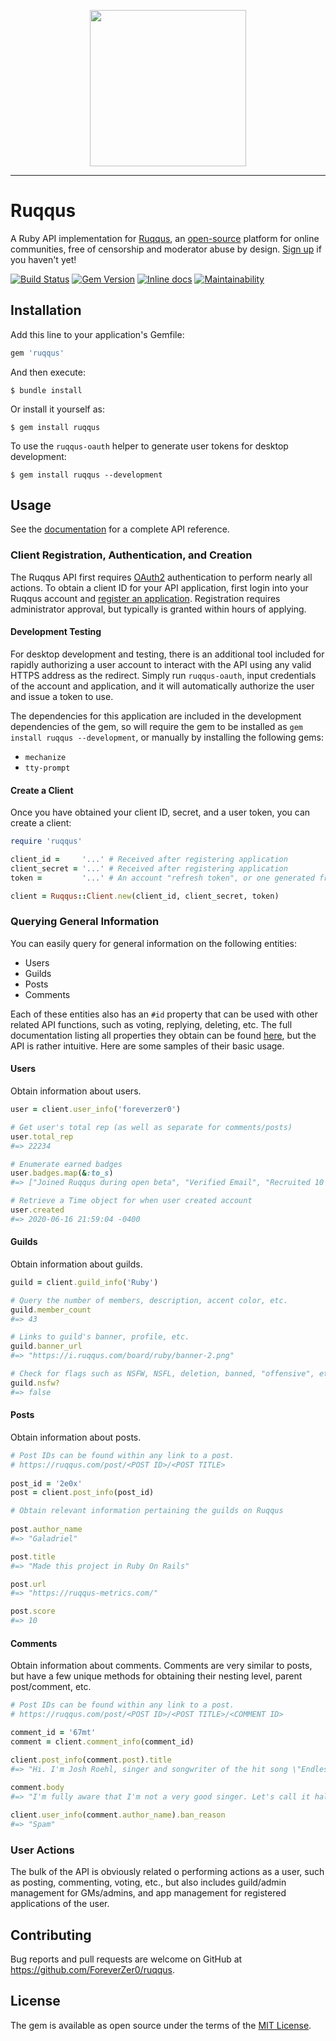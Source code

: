 <p align="center">
<img src="https://raw.githubusercontent.com/ruqqus/ruqqus/master/ruqqus/assets/images/logo/ruqqus_text_logo.png" width="250"/>
</p>

<hr>

# Ruqqus

A Ruby API implementation for [Ruqqus](https://ruqqus.com/), an [open-source](https://github.com/ruqqus/ruqqus) platform for online communities, free of censorship and moderator abuse by design. [Sign up](https://ruqqus.com/signup?ref=foreverzer0
) if you haven't yet!

[![Build Status](https://travis-ci.org/ForeverZer0/ruqqus.svg?branch=master)](https://travis-ci.org/ForeverZer0/ruqqus)
[![Gem Version](https://badge.fury.io/rb/ruqqus.svg)](https://badge.fury.io/rb/ruqqus)
[![Inline docs](http://inch-ci.org/github/ForeverZer0/ruqqus.svg?branch=master)](http://inch-ci.org/github/ForeverZer0/ruqqus)
[![Maintainability](https://api.codeclimate.com/v1/badges/c39f44a706302e4cd340/maintainability)](https://codeclimate.com/github/ForeverZer0/ruqqus/maintainability)

## Installation

Add this line to your application's Gemfile:

```ruby
gem 'ruqqus'
```

And then execute:

    $ bundle install

Or install it yourself as:

    $ gem install ruqqus

To use the `ruqqus-oauth` helper to generate user tokens for desktop development:

    $ gem install ruqqus --development

## Usage

See the [documentation](https://www.rubydoc.info/gems/ruqqus) for a complete API reference.

### Client Registration, Authentication, and Creation

The Ruqqus API first requires [OAuth2](https://oauth.net/2/) authentication to perform nearly all actions. To obtain
a client ID for your API application, first login into your Ruqqus account and 
[register an application](https://ruqqus.com/settings/apps). Registration requires administrator approval, but typically
is granted within hours of applying.

#### Development Testing

For desktop development and testing, there is an additional tool included for rapidly authorizing a user account to
interact with the API using any valid HTTPS address as the redirect. Simply run `ruqqus-oauth`, input credentials of the
account and application, and it will automatically authorize the user and issue a token to use.

The dependencies for this application are included in the development dependencies of the gem, so will require the gem
to be installed as `gem install ruqqus --development`, or manually by installing the following gems:

* `mechanize`
* `tty-prompt`

#### Create a Client

Once you have obtained your client ID, secret, and a user token, you can create a client:

```ruby
require 'ruqqus'

client_id =     '...' # Received after registering application
client_secret = '...' # Received after registering application
token =         '...' # An account "refresh token", or one generated from ruqqus-oauth

client = Ruqqus::Client.new(client_id, client_secret, token)
```

### Querying General Information

You can easily query for general information on the following entities:

* Users
* Guilds
* Posts
* Comments

Each of these entities also has an `#id` property that can be used with other related API functions, such as voting,
replying, deleting, etc. The full documentation listing all properties they obtain can be found 
[here](https://www.rubydoc.info/gems/ruqqus), but the API is rather intuitive. Here are some samples of their basic
usage.

#### Users

Obtain information about users.

```ruby
user = client.user_info('foreverzer0')

# Get user's total rep (as well as separate for comments/posts)
user.total_rep
#=> 22234

# Enumerate earned badges
user.badges.map(&:to_s)
#=> ["Joined Ruqqus during open beta", "Verified Email", "Recruited 10 friends to join Ruqqus"]

# Retrieve a Time object for when user created account
user.created
#=> 2020-06-16 21:59:04 -0400
```

#### Guilds

Obtain information about guilds.

```ruby
guild = client.guild_info('Ruby')

# Query the number of members, description, accent color, etc.
guild.member_count
#=> 43

# Links to guild's banner, profile, etc.
guild.banner_url
#=> "https://i.ruqqus.com/board/ruby/banner-2.png"

# Check for flags such as NSFW, NSFL, deletion, banned, "offensive", etc.
guild.nsfw?
#=> false
```

#### Posts

Obtain information about posts.

```ruby
# Post IDs can be found within any link to a post.
# https://ruqqus.com/post/<POST ID>/<POST TITLE>
 
post_id = '2e0x'
post = client.post_info(post_id)

# Obtain relevant information pertaining the guilds on Ruqqus
  
post.author_name
#=> "Galadriel"

post.title
#=> "Made this project in Ruby On Rails"

post.url
#=> "https://ruqqus-metrics.com/"

post.score
#=> 10
```

#### Comments

Obtain information about comments. Comments are very similar to posts, but have a few unique methods for obtaining their nesting level, parent post/comment, etc.

```ruby
# Post IDs can be found within any link to a post.
# https://ruqqus.com/post/<POST ID>/<POST TITLE>/<COMMENT ID>

comment_id = '67mt'
comment = client.comment_info(comment_id)

client.post_info(comment.post).title
#=> "Hi. I'm Josh Roehl, singer and songwriter of the hit song \"Endless Summer\". I am hosting an AMA here."
 
comment.body
#=> "I'm fully aware that I'm not a very good singer. Let's call it half-singing, half-rapping." 

client.user_info(comment.author_name).ban_reason
#=> "Spam"
```

### User Actions

The bulk of the API is obviously related o performing actions as a user, such as posting, commenting, voting, etc., but
also includes guild/admin management for GMs/admins, and app management for registered applications of the user.  




## Contributing

Bug reports and pull requests are welcome on GitHub at https://github.com/ForeverZer0/ruqqus.

## License

The gem is available as open source under the terms of the [MIT License](https://opensource.org/licenses/MIT).
